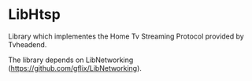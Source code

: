 # LibHtsp
Library which implementes the Home Tv Streaming Protocol provided by Tvheadend.

The library depends on LibNetworking (https://github.com/gflix/LibNetworking).
